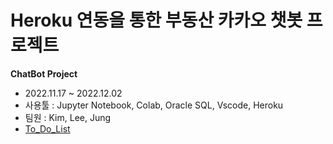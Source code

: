 # Heroku 연동을 통한 부동산 카카오 챗봇 프로젝트
**ChatBot Project**
+ 2022.11.17 ~ 2022.12.02
+ 사용툴 : Jupyter Notebook, Colab, Oracle SQL, Vscode, Heroku
+ 팀원 : Kim, Lee, Jung
+ [To_Do_List](To_Do_List.md)